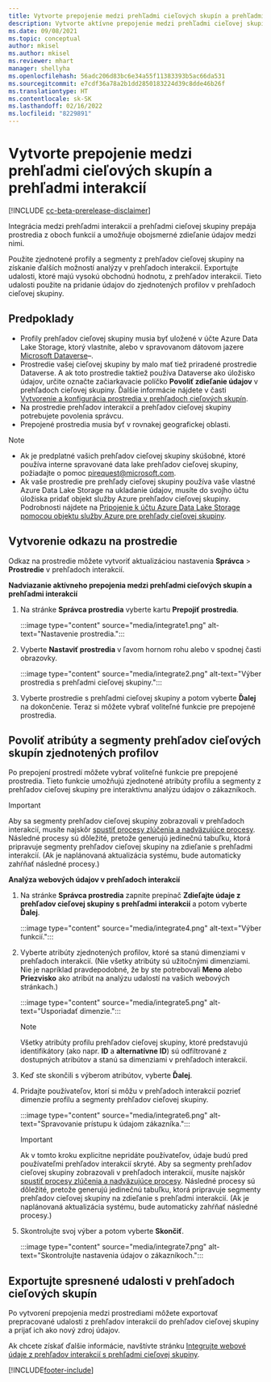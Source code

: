 ```yaml
---
title: Vytvorte prepojenie medzi prehľadmi cieľových skupín a prehľadmi interakcií
description: Vytvorte aktívne prepojenie medzi prehľadmi cieľovej skupiny a prehľadmi interakcií a povoľte obojsmerné zdieľanie údajov.
ms.date: 09/08/2021
ms.topic: conceptual
author: mkisel
ms.author: mkisel
ms.reviewer: mhart
manager: shellyha
ms.openlocfilehash: 56adc206d83bc6e34a55f11383393b5ac66da531
ms.sourcegitcommit: e7cdf36a78a2b1dd2850183224d39c8dde46b26f
ms.translationtype: HT
ms.contentlocale: sk-SK
ms.lasthandoff: 02/16/2022
ms.locfileid: "8229891"
---
```

# <a name="create-a-link-between-audience-insights-and-engagement-insights"></a>Vytvorte prepojenie medzi prehľadmi cieľových skupín a prehľadmi interakcií

[!INCLUDE [cc-beta-prerelease-disclaimer](includes/cc-beta-prerelease-disclaimer.md)]

Integrácia medzi prehľadmi interakcií a prehľadmi cieľovej skupiny prepája prostredia z oboch funkcií a umožňuje obojsmerné zdieľanie údajov medzi nimi.

Použite zjednotené profily a segmenty z prehľadov cieľovej skupiny na získanie ďalších možností analýzy v prehľadoch interakcií. Exportujte udalosti, ktoré majú vysokú obchodnú hodnotu, z prehľadov interakcií. Tieto udalosti použite na pridanie údajov do zjednotených profilov v prehľadoch cieľovej skupiny.

## <a name="prerequisites"></a>Predpoklady

- Profily prehľadov cieľovej skupiny musia byť uložené v účte Azure Data Lake Storage, ktorý vlastníte, alebo v spravovanom dátovom jazere [Microsoft Dataverse](/powerapps/maker/data-platform/data-platform-intro)&ndash;. 
- Prostredie vašej cieľovej skupiny by malo mať tiež priradené prostredie Dataverse. A ak toto prostredie taktiež používa Dataverse ako úložisko údajov, určite označte začiarkavacie políčko **Povoliť zdieľanie údajov** v prehľadoch cieľovej skupiny. Ďalšie informácie nájdete v časti [Vytvorenie a konfigurácia prostredia v prehľadoch cieľových skupín](../audience-insights/create-environment.md).
- Na prostredie prehľadov interakcií a prehľadov cieľovej skupiny potrebujete povolenia správcu.
- Prepojené prostredia musia byť v rovnakej geografickej oblasti.

> [!NOTE]
> - Ak je predplatné vašich prehľadov cieľovej skupiny skúšobné, ktoré používa interne spravované data lake prehľadov cieľovej skupiny, požiadajte o pomoc [pirequest@microsoft.com](mailto:pirequest@microsoft.com). 
> - Ak vaše prostredie pre prehľady cieľovej skupiny používa vaše vlastné Azure Data Lake Storage na ukladanie údajov, musíte do svojho účtu úložiska pridať objekt služby Azure prehľadov cieľovej skupiny. Podrobnosti nájdete na [Pripojenie k účtu Azure Data Lake Storage pomocou objektu služby Azure pre prehľady cieľovej skupiny](../audience-insights/connect-service-principal.md). 


## <a name="create-an-environment-link"></a>Vytvorenie odkazu na prostredie

Odkaz na prostredie môžete vytvoriť aktualizáciou nastavenia **Správca** > **Prostredie** v prehľadoch interakcií.

**Nadviazanie aktívneho prepojenia medzi prehľadmi cieľových skupín a prehľadmi interakcií**

1. Na stránke **Správca prostredia** vyberte kartu **Prepojiť prostredia**.

    :::image type="content" source="media/integrate1.png" alt-text="Nastavenie prostredia.":::

1. Vyberte **Nastaviť prostredia** v ľavom hornom rohu alebo v spodnej časti obrazovky.

     :::image type="content" source="media/integrate2.png" alt-text="Výber prostredia s prehľadmi cieľovej skupiny.":::

1. Vyberte prostredie s prehľadmi cieľovej skupiny a potom vyberte **Ďalej** na dokončenie. Teraz si môžete vybrať voliteľné funkcie pre prepojené prostredia.
 
## <a name="enable-audience-insights-unified-profiles-attributes-and-segments"></a>Povoliť atribúty a segmenty prehľadov cieľových skupín zjednotených profilov

Po prepojení prostredí môžete vybrať voliteľné funkcie pre prepojené prostredia. Tieto funkcie umožňujú zjednotené atribúty profilu a segmenty z prehľadov cieľovej skupiny pre interaktívnu analýzu údajov o zákazníkoch.

> [!IMPORTANT]
> Aby sa segmenty prehľadov cieľovej skupiny zobrazovali v prehľadoch interakcií, musíte najskôr [spustiť procesy zlúčenia a nadväzujúce procesy](../audience-insights/merge-entities.md). Následné procesy sú dôležité, pretože generujú jedinečnú tabuľku, ktorá pripravuje segmenty prehľadov cieľovej skupiny na zdieľanie s prehľadmi interakcií. (Ak je naplánovaná aktualizácia systému, bude automaticky zahŕňať následné procesy.)

**Analýza webových údajov v prehľadoch interakcií**

1. Na stránke **Správca prostredia** zapnite prepínač **Zdieľajte údaje z prehľadov cieľovej skupiny s prehľadmi interakcií** a potom vyberte **Ďalej**.

    :::image type="content" source="media/integrate4.png" alt-text="Výber funkcií.":::

1. Vyberte atribúty zjednotených profilov, ktoré sa stanú dimenziami v prehľadoch interakcií. (Nie všetky atribúty sú užitočnými dimenziami. Nie je napríklad pravdepodobné, že by ste potrebovali **Meno** alebo **Priezvisko** ako atribút na analýzu udalostí na vašich webových stránkach.)

    :::image type="content" source="media/integrate5.png" alt-text="Usporiadať dimenzie.":::

   >[!NOTE]
   > Všetky atribúty profilu prehľadov cieľovej skupiny, ktoré predstavujú identifikátory (ako napr. **ID** a **alternatívne ID**) sú odfiltrované z dostupných atribútov a stanú sa dimenziami v prehľadoch interakcií.

1. Keď ste skončili s výberom atribútov, vyberte **Ďalej**.
1. Pridajte používateľov, ktorí si môžu v prehľadoch interakcií pozrieť dimenzie profilu a segmenty prehľadov cieľovej skupiny.

    :::image type="content" source="media/integrate6.png" alt-text="Spravovanie prístupu k údajom zákazníka.":::

   > [!IMPORTANT]
   > Ak v tomto kroku explicitne nepridáte používateľov, údaje budú pred používateľmi prehľadov interakcií skryté.
   > Aby sa segmenty prehľadov cieľovej skupiny zobrazovali v prehľadoch interakcií, musíte najskôr [spustiť procesy zlúčenia a nadväzujúce procesy](../audience-insights/merge-entities.md). Následné procesy sú dôležité, pretože generujú jedinečnú tabuľku, ktorá pripravuje segmenty prehľadov cieľovej skupiny na zdieľanie s prehľadmi interakcií. (Ak je naplánovaná aktualizácia systému, bude automaticky zahŕňať následné procesy.)

1. Skontrolujte svoj výber a potom vyberte **Skončiť**.

    :::image type="content" source="media/integrate7.png" alt-text="Skontrolujte nastavenia údajov o zákazníkoch.":::

## <a name="export-refined-events-to-audience-insights"></a>Exportujte spresnené udalosti v prehľadoch cieľových skupín

Po vytvorení prepojenia medzi prostrediami môžete exportovať prepracované udalosti z prehľadov interakcií do prehľadov cieľovej skupiny a prijať ich ako nový zdroj údajov. 

Ak chcete získať ďalšie informácie, navštívte stránku [Integrujte webové údaje z prehľadov interakcií s prehľadmi cieľovej skupiny](../audience-insights/integrate-engagement-insights.md).

<!--
## Share engagement insights refined events with audience insights

After you create a link between environments, a new option becomes available for you to share [refined events](refined-events.md) with audience insights.

Consider the following when creating refined events for audience insights: 

- Provide a meaningful name for the refined event. It will be used as an activity name in audience insights.
- Select at least the following properties to create an activity in audience insights: 
    - Signal.Action.Name indicates the activity details.
    - Signal.User.Id maps with the customer ID.
    - Signal.View.Uri is a web address as a basis for segments or measures.
    - Signal.Export.Id is a primary key for events.
    - Signal.Timestamp determines the date and time for the activity.

To share refined events:

1. From the engagement insights menu, select **Data** and then select the **Events** tab.
2. On the **Action** menu, select **Share as activity**.

    :::image type="content" source="media/integrate8.png" alt-text="Data shared events settings.":::

3. You can view and stop actively shared events on the **Export and Sharing** tab.
4. -- per Michael K, we need a mock here (Mukesh needs to update to reflect what happens in AUI once a user shares a refined event (i.e. no longer AUI, data wrangler needs to go discover data in the storage, the shared event is available as a DS and entity, correct?)

### Attach refined events shared as activities to unified profiles in audience insights

You can bring customer web activity data from engagement insights into audience insights. In addition to transactional, demographic, or behavioral data, you can view activities on the web in unified customer profiles. You can then use these profiles to get insights such as segments, measures, and predictions for audience activation.

Follow the steps in [data unification](../audience-insights/data-unification.md) to map, match, and merge website authentication information to unified profiles in audience insights.

You can also share refined events that are now available in audience insights, identified as data sources and entities. 

Next, you can relate event data from engagement insights as unified activities in customer profiles.

### Relate refined event data as an activity of a customer profile

After unifying the data, you can configure the activity for the customer profile. For more information, go to [Customer activities](../audience-insights/activities.md).

:::image type="content" source="media/web-event-activity.png" alt-text="Activities page with expanded Edit activity pane.":::

Next, configure the new activity by using mapping elements: 

- **Primary Key**: Signal.Export.Id, a unique ID that is available for every event record in engagement insights. This property is automatically generated.

- **Timestamp**: Signal.Timestamp in the event property.

- **Event**: Signal.Name, the event name that you want to track.

- **Web address**: Signal.View.Uri that refers to the URI of the page that created the event.

- **Details**: Signal.Action.Name to represent the information to associate with the event. The selected property in this case indicates that the event is for email promotion.

- **Activity type**: In this example, we choose the existing activity type WebLog. This selection is a useful filter option to run prediction models or create segments based on this activity type.

- **Set up relationship**: This important setting ties the activity to existing customer profiles. **Signal.User.Id** is the identifier configured in the SDK to be collected. It relates to the user ID in other data sources that are configured in audience insights. 

This example configures the relationship between Signal.User.Id and RetailCustomers:CustomerRetailId, which is the primary key that was identified in the map step of the data unification process.

After processing the activities, you can review customer records and open a customer card to see activities from engagement insights in the timeline. 

> [!TIP]
> To find a customer ID that has an engagement insights activity, go to **Entities** and preview the data for the UnifiedActivity entity. **ActivityTypeDisplay = WebLog** contains the engagement insights activity configured in the preceding example. Copy the customer ID for one of those records and search<!--note from editor: Edit okay? I couldn't quite follow this.-- > for that ID on the **Customers** page.

--> 

[!INCLUDE[footer-include](../includes/footer-banner.md)]
